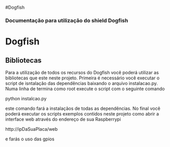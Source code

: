#Dogfish
### Documentação para utilização do shield Dogfish

Dogfish
========

Bibliotecas
------------

Para a utilização de todos os recursos do Dogfish você poderá utilizar 
as bibliotecas que este neste projeto. Primeira é necessário você executar
o script de isntalação das dependências baixando o arquivo instalacao.py. 
Numa linha de termina como root execute o script com o seguinte comando

python instalcao.py

este comando fará a instalaçãos de todas as dependências. No final você poderá
executar os scripts exemplos contidos neste projeto como abrir a interface web
através do endereço de sua Raspberrypi

http://ipDaSuaPlaca/web

e farás o uso das gpios

